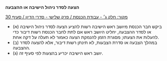 **הצעה לסדר ניהול הישיבה או ההצבעה**

[מקור: חלק ג׳ - עבודת הכנסת / פרק שלישי - סדרי הדיון / סעיף 30](https://he.wikisource.org/wiki/תקנון_הכנסת#סעיף_30)

 * (א) ביקש חבר הכנסת מיושב ראש הישיבה רשות להציע הצעה לסדר ניהול הישיבה או לסדר ההצבעה, יחליט היושב ראש אם לתת לחבר הכנסת רשות דיבור כדי להעלות את הצעתו; מסגרת הזמן להנמקת הצעה כאמור לא תעלה על דקה אחת.
 * (ב) במהלך הצבעה או סדרת הצבעות, לא תינתן רשות דיבור, אלא להצעה לסדר ההצבעה.
 * (ג) יושב ראש הישיבה יכריע בהצעות לפי סעיף זה.